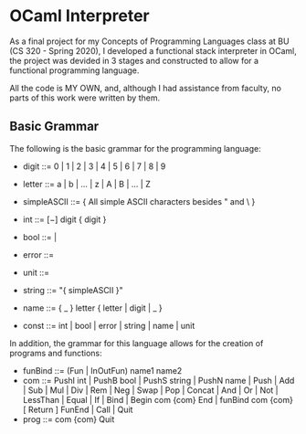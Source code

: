 # OCaml Interpreter

As a final project for my Concepts of Programming Languages class at BU (CS 320 - Spring 2020), I developed a functional stack interpreter in OCaml, the project was devided in 3 stages and constructed to allow for a functional programming language.

All the code is MY OWN, and, although I had assistance from faculty, no parts of this work were written by them.
 
 
## Basic Grammar

The following is the basic grammar for the programming language:

- digit ::= 0 | 1 | 2 | 3 | 4 | 5 | 6 | 7 | 8 | 9
- letter ::= a | b | ... | z | A | B | ... | Z
- simpleASCII ::= { All simple ASCII characters besides " and \ }

- int ::= [−] digit { digit }
- bool ::= <true> | <false>
- error ::= <error>
- unit ::= <unit>
- string ::= "{ simpleASCII }"
- name ::= { _ } letter { letter | digit | _ }

- const ::= int | bool | error | string | name | unit


In addition, the grammar for this language allows for the creation of programs and functions:

- funBind ::= (Fun | InOutFun) name1 name2
- com ::= PushI int | PushB bool | PushS string | PushN name | Push <unit> | Add | Sub | Mul | Div | Rem | Neg | Swap | Pop | Concat | And | Or | Not | LessThan | Equal | If | Bind | Begin com {com} End 
          | funBind com {com} [ Return ] FunEnd | Call | Quit
- prog ::= com {com} Quit
